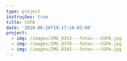 ```yaml
---
type: project
instruções: true
title: CGPA
date: '2018-06-26T19:17:10-03:00'
project:
  - img: /images/IMG_8353---fotos---CGPA.jpg
  - img: /images/IMG_8370---fotos---CGPA.jpg
  - img: /images/IMG_8342---fotos---CGPA.jpg
---
```


